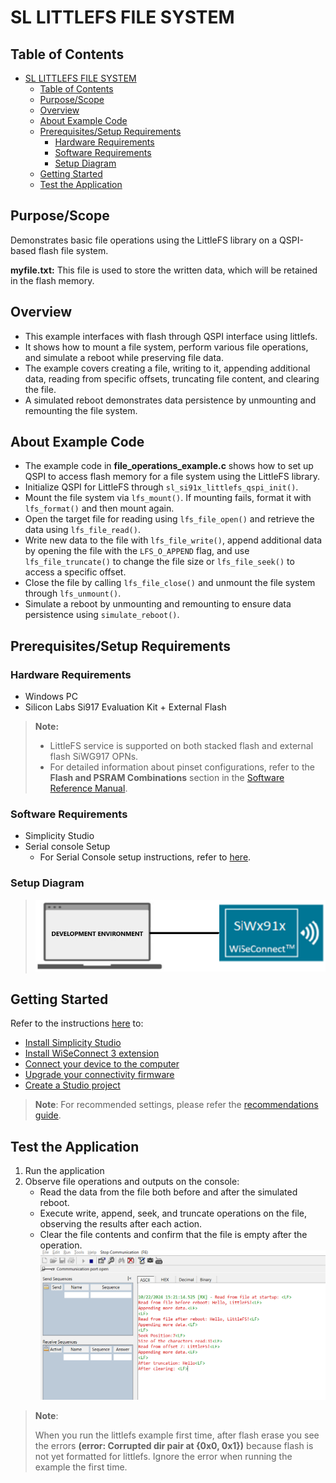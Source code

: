 # SL LITTLEFS FILE SYSTEM

## Table of Contents

- [SL LITTLEFS FILE SYSTEM](#sl-littlefs-file-system)
  - [Table of Contents](#table-of-contents)
  - [Purpose/Scope](#purposescope)
  - [Overview](#overview)
  - [About Example Code](#about-example-code)
  - [Prerequisites/Setup Requirements](#prerequisitessetup-requirements)
    - [Hardware Requirements](#hardware-requirements)
    - [Software Requirements](#software-requirements)
    - [Setup Diagram](#setup-diagram)
  - [Getting Started](#getting-started)
  - [Test the Application](#test-the-application)

## Purpose/Scope

Demonstrates basic file operations using the LittleFS library on a QSPI-based flash file system.

**myfile.txt:** This file is used to store the written data, which will be retained in the flash memory.

## Overview

- This example interfaces with flash through QSPI interface using littlefs.
- It shows how to mount a file system, perform various file operations, and simulate a reboot while preserving file data.
- The example covers creating a file, writing to it, appending additional data, reading from specific offsets, truncating file content, and clearing the file.
- A simulated reboot demonstrates data persistence by unmounting and remounting the file system.

## About Example Code

- The example code in **file_operations_example.c** shows how to set up QSPI to access flash memory for a file system using the LittleFS library.
- Initialize QSPI for LittleFS through `sl_si91x_littlefs_qspi_init()`.  
- Mount the file system via `lfs_mount()`. If mounting fails, format it with `lfs_format()` and then mount again.  
- Open the target file for reading using `lfs_file_open()` and retrieve the data using `lfs_file_read()`.  
- Write new data to the file with `lfs_file_write()`, append additional data by opening the file with the `LFS_O_APPEND` flag, and use `lfs_file_truncate()` to change the file size or `lfs_file_seek()` to access a specific offset.  
- Close the file by calling `lfs_file_close()` and unmount the file system through `lfs_unmount()`.  
- Simulate a reboot by unmounting and remounting to ensure data persistence using `simulate_reboot()`.

## Prerequisites/Setup Requirements

### Hardware Requirements

- Windows PC
- Silicon Labs Si917 Evaluation Kit + External Flash

>**Note:**
>- LittleFS service is supported on both stacked flash and external flash SiWG917 OPNs. 
>- For detailed information about pinset configurations, refer to the **Flash and PSRAM Combinations** section in the [Software Reference Manual](https://github.com/SiliconLabs/wiseconnect/blob/release/v3.4.2/docs/software-reference/manuals/siwx91x-software-reference-manual.md).
### Software Requirements

- Simplicity Studio
- Serial console Setup
  - For Serial Console setup instructions, refer to [here](https://docs.silabs.com/wiseconnect/latest/wiseconnect-developers-guide-developing-for-silabs-hosts/#console-input-and-output).

### Setup Diagram

> ![Figure: Introduction](resources/readme/setupdiagram.png)

## Getting Started

Refer to the instructions [here](https://docs.silabs.com/wiseconnect/latest/wiseconnect-getting-started/) to:

- [Install Simplicity Studio](https://docs.silabs.com/wiseconnect/latest/wiseconnect-developers-guide-developing-for-silabs-hosts/#install-simplicity-studio)
- [Install WiSeConnect 3 extension](https://docs.silabs.com/wiseconnect/latest/wiseconnect-developers-guide-developing-for-silabs-hosts/#install-the-wi-se-connect-3-extension)
- [Connect your device to the computer](https://docs.silabs.com/wiseconnect/latest/wiseconnect-developers-guide-developing-for-silabs-hosts/#connect-si-wx91x-to-computer)
- [Upgrade your connectivity firmware ](https://docs.silabs.com/wiseconnect/latest/wiseconnect-developers-guide-developing-for-silabs-hosts/#update-si-wx91x-connectivity-firmware)
- [Create a Studio project ](https://docs.silabs.com/wiseconnect/latest/wiseconnect-developers-guide-developing-for-silabs-hosts/#create-a-project)

> **Note**: For recommended settings, please refer the [recommendations guide](https://docs.silabs.com/wiseconnect/latest/wiseconnect-developers-guide-prog-recommended-settings/).

## Test the Application

1. Run the application 
2. Observe file operations and outputs on the console:
   - Read the data from the file both before and after the simulated reboot.
   - Execute write, append, seek, and truncate operations on the file, observing the results after each action.
   - Clear the file contents and confirm that the file is empty after the operation.
  ![Figure: Build run and Debug](resources/readme/file_operations_output.png)

>
> **Note**:
>
> When you run the littlefs example first time, after flash erase you see the errors **(error: Corrupted dir pair at {0x0, 0x1})** because flash is not yet formatted for littlefs. Ignore the error when running the example the first time.
